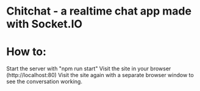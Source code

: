 # Chitchat - a realtime chat app made with Socket.IO

# How to:
Start the server with "npm run start"
Visit the site in your browser (http://localhost:80)
Visit the site again with a separate browser window to see the conversation working.